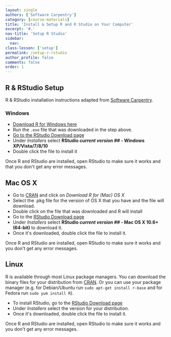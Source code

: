 ```yaml
---
layout: single
authors: ['Software Carpentry']
category: [course-materials]
title: 'Install & Setup R and R Studio on Your Computer'
excerpt: '#.'
nav-title: 'Setup R Studio'
sidebar:
  nav:
class-lesson: ['setup']
permalink: /setup-r-rstudio
author_profile: false
comments: false
order: 1
---
```



##  R & RStudio Setup

R & RStudio installation instructions adapted from
<a href="http://software-carpentry.org/" target="_blank"> Software Carpentry</a>.

### Windows

*  <a href="http://cran.r-project.org/bin/windows/base/release.htm" target="_blank">Download R for Windows here</a>
*   Run the `.exe` file that was downloaded in the step above.
*  <a href="http://www.rstudio.com/ide/download/desktop" target="_blank">Go to the RStudio Download page</a>
*  Under *Installers* select **RStudio *current version ##* - Windows XP/Vista/7/8/10**
*  Double click the file to install it


Once R and RStudio are installed, open RStudio to make sure it works and
that you don't get any error messages.

## Mac OS X


* Go to <a href="http://cran.r-project.org" target="_blank">CRAN</a> and click
on *Download R for (Mac) OS X*
* Select the .pkg file for the version of OS X that you have and the file
will download.
* Double click on the file that was downloaded and R will install
* Go to the <a href="http://www.rstudio.com/ide/download/desktop" target="_blank">RStudio Download page</a>
* Under *Installers* select <b>RStudio *current version ##* - Mac OS X 10.6+ (64-bit)</b> to download it.
* Once it's downloaded, double click the file to install it.

Once R and RStudio are installed, open RStudio to make sure it works and you
don't get any error messages.

## Linux

R is available through most Linux package managers. You can download the binary
files for your distribution from
<a href="http://cran.r-project.org/index.html" target="_blank">CRAN</a>.
Or you can use your package manager (e.g. for Debian/Ubuntu run
`sudo apt-get install r-base` and for Fedora run `sudo yum install R`).

* To install RStudio, go to the
<a href="http://www.rstudio.com/ide/download/desktop" target="_blank">RStudio Download page</a>
* Under *Installers* select the version for your distribution.
* Once it's downloaded, double click the file to install it.


Once R and RStudio are installed, open RStudio to make sure it works and you
don't get any error messages.
